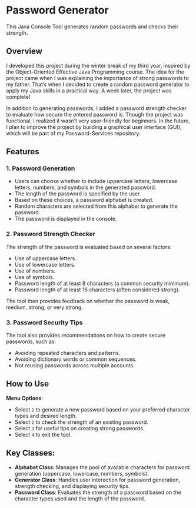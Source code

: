 # Password Generator

This Java Console Tool generates random passwords and checks their strength.

## Overview

I developed this project during the winter break of my third year, inspired by the Object-Oriented Effective Java Programming course. The idea for the project came when I was explaining the importance of strong passwords to my father. That’s when I decided to create a random password generator to apply my Java skills in a practical way. A week later, the project was complete!

In addition to generating passwords, I added a password strength checker to evaluate how secure the entered password is. Though the project was functional, I realized it wasn’t very user-friendly for beginners. In the future, I plan to improve the project by building a graphical user interface (GUI), which will be part of my Password-Services repository.

## Features

### 1. Password Generation

- Users can choose whether to include uppercase letters, lowercase letters, numbers, and symbols in the generated password.
- The length of the password is specified by the user.
- Based on these choices, a password alphabet is created.
- Random characters are selected from this alphabet to generate the password.
- The password is displayed in the console.

### 2. Password Strength Checker

The strength of the password is evaluated based on several factors:
- Use of uppercase letters.
- Use of lowercase letters.
- Use of numbers.
- Use of symbols.
- Password length of at least 8 characters (a common security minimum).
- Password length of at least 16 characters (often considered strong).

The tool then provides feedback on whether the password is weak, medium, strong, or very strong.

### 3. Password Security Tips

The tool also provides recommendations on how to create secure passwords, such as:
- Avoiding repeated characters and patterns.
- Avoiding dictionary words or common sequences.
- Not reusing passwords across multiple accounts.

## How to Use

 **Menu Options**:
   - Select `1` to generate a new password based on your preferred character types and desired length.
   - Select `2` to check the strength of an existing password.
   - Select `3` for useful tips on creating strong passwords.
   - Select `4` to exit the tool.

## Key Classes:

- **Alphabet Class**: Manages the pool of available characters for password generation (uppercase, lowercase, numbers, symbols).
- **Generator Class**: Handles user interaction for password generation, strength checking, and displaying security tips.
- **Password Class**: Evaluates the strength of a password based on the character types used and the length of the password.
